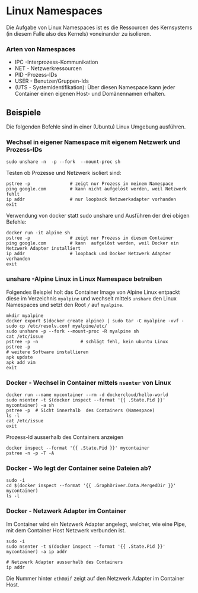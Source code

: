 Linux Namespaces
================

Die Aufgabe von Linux Namespaces ist es die Ressourcen des Kernsystems (in diesem Falle also des Kernels) voneinander zu isolieren.

### Arten von Namespaces

* IPC -Interprozess-Kommunikation
* NET - Netzwerkressourcen
* PID -Prozess-IDs
* USER - Benutzer/Gruppen-Ids
* (UTS - Systemidentifikation): Über diesen Namespace kann jeder Container einen eigenen Host- und Domänennamen erhalten.

## Beispiele

Die folgenden Befehle sind in einer (Ubuntu) Linux Umgebung ausführen.

### Wechsel in eigener Namespace mit eigenem Netzwerk und Prozess-IDs

    sudo unshare -n  -p --fork  --mount-proc sh
    
Testen ob Prozesse und Netzwerk isoliert sind:

    pstree -p               # zeigt nur Prozess in meinem Namespace
    ping google.com         # kann nicht aufgelöst werden, weil Netzwerk fehlt
    ip addr                 # nur loopback Netzwerkadapter vorhanden
    exit

Verwendung von docker statt sudo unshare und Ausführen der drei obigen Befehle:

    docker run -it alpine sh
    pstree -p               # zeigt nur Prozess in diesem Container
    ping google.com         # kann  aufgelöst werden, weil Docker ein Netzwerk Adapter installiert
    ip addr                 # loopback und Docker Netzwerk Adapter vorhanden
    exit

        
### unshare -Alpine Linux in Linux Namespace betreiben

Folgendes Beispiel holt das Container Image von Alpine Linux entpackt diese im Verzeichnis `myalpine` und wechselt mittels `unshare` 
den Linux Namespaces und setzt den Root `/` auf `myalpine`.

    mkdir myalpine
    docker export $(docker create alpine) | sudo tar -C myalpine -xvf -
    sudo cp /etc/resolv.conf myalpine/etc/
    sudo unshare -p --fork --mount-proc -R myalpine sh
    cat /etc/issue
    pstree -p -n                # schlägt fehl, kein ubuntu Linux
    pstree -p
    # weitere Software installieren
    apk update
    apk add vim
    exit
    
### Docker - Wechsel in Container mittels `nsenter` von Linux

    docker run --name mycontainer --rm -d dockercloud/hello-world
    sudo nsenter -t $(docker inspect --format '{{ .State.Pid }}' mycontainer) -a sh
    pstree -p  # Sicht innerhalb  des Containers (Namespace)
    ls -l
    cat /etc/issue
    exit
    
Prozess-Id ausserhalb des Containers anzeigen
    
    docker inspect --format '{{ .State.Pid }}' mycontainer
    pstree -n -p -T -A
    
### Docker - Wo legt der Container seine Dateien ab?

    sudo -i
    cd $(docker inspect --format '{{ .GraphDriver.Data.MergedDir }}' mycontainer)
    ls -l

### Docker - Netzwerk Adapter im Container

Im Container wird ein Netzwerk Adapter angelegt, welcher, wie eine Pipe, mit dem Container Host Netzwerk verbunden ist.

    sudo -i
    sudo nsenter -t $(docker inspect --format '{{ .State.Pid }}' mycontainer) -a ip addr
    
    # Netzwerk Adapter ausserhalb des Containers
    ip addr

Die Nummer hinter `eth0@if` zeigt auf den Netzwerk Adapter im Container Host.


    
    


    

